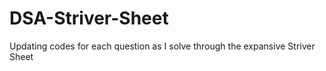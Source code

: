 # DSA-Striver-Sheet
Updating codes for each question as I solve through the expansive Striver Sheet
